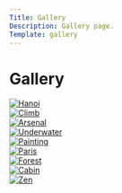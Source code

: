 ```yaml
---
Title: Gallery
Description: Gallery page.
Template: gallery
---
```



<div class="all-pictures">


<div class="pic-box pic-title" markdown="1">

# Gallery
</div>



<div class="pic-box pic-one" markdown="1"> 
<a href="%base_url%/image/photo-hanoi.png" target="_blank">
    <picture class="pic-one">
        <source media="(max-width: 375px)" srcset="%base_url%/image/photo-hanoi.png?w=374">
        <img src="%base_url%/image/photo-hanoi.png?save-as=jpg&area=20,0,10,0&q=60" alt="Hanoi">
    </picture>
</a>
</div>


<div class="pic-box pic-two" markdown="1" width="150px"> 
<a href="%base_url%/image/photo-climb.png" target="_blank">
    <picture class="pic-two">
        <source media="(max-width: 668px)" srcset="%base_url%/image/photo-climb.png">
        <img src="%base_url%/image/photo-climb.png?save-as=jpg&area=20,0,10,0&q=60" alt="Climb">
    </picture>
</a>
</div>


<div class="pic-box pic-three" markdown="1"> 
<a href="%base_url%/image/photo-arsenal.png" target="_blank">
    <picture class="pic-two">
        <source media="(max-width: 668px)" srcset="%base_url%/image/photo-arsenal.png">
        <img src="%base_url%/image/photo-arsenal.png?save-as=jpg&area=20,0,10,0&q=60" alt="Arsenal">
    </picture>
</a>
</div>


<div class="pic-box pic-four" markdown="1"> 
<a href="%base_url%/image/photo-underwater.png" target="_blank">
    <picture class="pic-two">
        <source media="(max-width: 668px)" srcset="%base_url%/image/photo-underwater.png">
        <img src="%base_url%/image/photo-underwater.png?save-as=jpg&area=20,0,10,0&q=60" alt="Underwater">
    </picture>
</a>
</div>


<div class="pic-box pic-five" markdown="1"> 
<a href="%base_url%/image/photo-painting.png" target="_blank">
    <picture class="pic-two">
        <source media="(max-width: 668px)" srcset="%base_url%/image/photo-painting.png">
        <img src="%base_url%/image/photo-painting.png?save-as=jpg&area=20,0,10,0&q=60" alt="Painting">
    </picture>
</a>
<br>
</div>



<div class="pic-box pic-six" markdown="1"> 
<a href="%base_url%/image/photo-paris.png" target="_blank">
    <picture class="pic-two">
        <source media="(max-width: 668px)" srcset="%base_url%/image/photo-paris.png">
        <img src="%base_url%/image/photo-paris.png?save-as=jpg&area=20,0,10,0&q=60" alt="Paris">
    </picture>
</a>
</div>


<div class="pic-box pic-seven" markdown="1"> 
<a href="%base_url%/image/photo-forest.png" target="_blank">
    <picture class="pic-two">
        <source media="(max-width: 668px)" srcset="%base_url%/image/photo-forest.png">
        <img src="%base_url%/image/photo-forest.png?save-as=jpg&area=20,0,10,0&q=60" alt="Forest">
    </picture>
</a>
</div>


<div class="pic-box pic-eight" markdown="1"> 
<a href="%base_url%/image/photo-cabin.png" target="_blank">
    <picture class="pic-two">
        <source media="(max-width: 668px)" srcset="%base_url%/image/photo-cabin.png">
        <img src="%base_url%/image/photo-cabin.png?save-as=jpg&area=20,0,10,0&q=60" alt="Cabin">
    </picture>
</a>
</div>


<div class="pic-box pic-nine" markdown="1"> 
<a href="%base_url%/image/photo-zen.png" target="_blank">
    <picture class="pic-two">
        <source media="(max-width: 668px)" srcset="%base_url%/image/photo-zen.png">
        <img src="%base_url%/image/photo-zen.png?save-as=jpg&area=20,0,10,0&q=60" alt="Zen">
    </picture>
</a>
</div>

</div>
